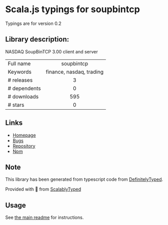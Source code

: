 
# Scala.js typings for soupbintcp

Typings are for version 0.2

## Library description:
NASDAQ SoupBinTCP 3.00 client and server

|                    |                 |
| ------------------ | :-------------: |
| Full name          | soupbintcp |
| Keywords           | finance, nasdaq, trading |
| # releases         | 3 |
| # dependents       | 0 |
| # downloads        | 595 |
| # stars            | 0 |

## Links
- [Homepage](https://github.com/jvirtanen/node-soupbintcp#readme)
- [Bugs](https://github.com/jvirtanen/node-soupbintcp/issues)
- [Repository](https://github.com/jvirtanen/node-soupbintcp)
- [Npm](https://www.npmjs.com/package/soupbintcp)
    


## Note
This library has been generated from typescript code from [DefinitelyTyped](https://definitelytyped.org).

Provided with :purple_heart: from [ScalablyTyped](https://github.com/oyvindberg/ScalablyTyped)

## Usage
See [the main readme](../../readme.md) for instructions.


